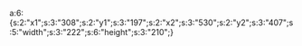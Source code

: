 a:6:{s:2:"x1";s:3:"308";s:2:"y1";s:3:"197";s:2:"x2";s:3:"530";s:2:"y2";s:3:"407";s:5:"width";s:3:"222";s:6:"height";s:3:"210";}